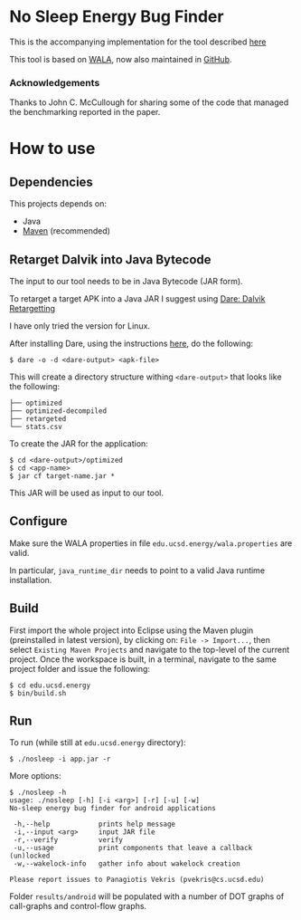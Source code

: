 # No Sleep Energy Bug Finder

This is the accompanying implementation for the tool described
[here](http://goto.ucsd.edu/~pvekris/docs/hotpower12.pdf)

This tool is based on [WALA](http://wala.sourceforge.net/wiki/index.php/Main_Page), now also maintained in [GitHub](https://github.com/wala/WALA).

### Acknowledgements

Thanks to John C. McCullough for sharing some of the code that managed the benchmarking reported in the paper.

# How to use

## Dependencies

This projects depends on:

 * Java 
 * [Maven](http://maven.apache.org/) (recommended)

## Retarget Dalvik into Java Bytecode

The input to our tool needs to be in Java Bytecode (JAR form). 

To retarget a target APK into a Java JAR I suggest using
[Dare: Dalvik Retargetting](http://siis.cse.psu.edu/dare/)

I have only tried the version for Linux.

After installing Dare, using the instructions
[here](http://siis.cse.psu.edu/dare/installation.html), do the following:

```
$ dare -o -d <dare-output> <apk-file>
```

This will create a directory structure withing `<dare-output>` that looks like
the following: 

```
├── optimized
├── optimized-decompiled
├── retargeted
└── stats.csv
```

To create the JAR for the application: 

```
$ cd <dare-output>/optimized
$ cd <app-name>
$ jar cf target-name.jar *
```

This JAR will be used as input to our tool.


## Configure

Make sure the WALA properties in file `edu.ucsd.energy/wala.properties` are valid. 

In particular, `java_runtime_dir` needs to point to a valid Java runtime installation.


## Build

First import the whole project into Eclipse using the Maven plugin (preinstalled in latest version), by clicking on: 
`File -> Import...`, then select `Existing Maven Projects` and navigate to the top-level of the current project.
Once the workspace is built, in a terminal, navigate to the same project folder and issue the following:

```
$ cd edu.ucsd.energy
$ bin/build.sh
```

## Run

To run (while still at `edu.ucsd.energy` directory):
```
$ ./nosleep -i app.jar -r
```

More options:

```
$ ./nosleep -h                           
usage: ./nosleep [-h] [-i <arg>] [-r] [-u] [-w]                           
No-sleep energy bug finder for android applications                       
                                                                          
 -h,--help            prints help message                                 
 -i,--input <arg>     input JAR file                                      
 -r,--verify          verify                                              
 -u,--usage           print components that leave a callback (un)locked   
 -w,--wakelock-info   gather info about wakelock creation                 
                                                                               
Please report issues to Panagiotis Vekris (pvekris@cs.ucsd.edu)           
```

Folder `results/android` will be populated with a number of DOT graphs of call-graphs and control-flow graphs.

